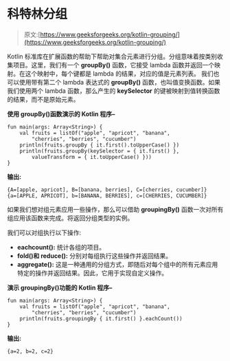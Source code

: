 # 科特林分组

> 原文:[https://www.geeksforgeeks.org/kotlin-grouping/](https://www.geeksforgeeks.org/kotlin-grouping/)

Kotlin 标准库在扩展函数的帮助下帮助对集合元素进行分组。分组意味着按类别收集项目。这里，我们有一个 **groupBy()** 函数，它接受 lambda 函数并返回一个映射。在这个映射中，每个键都是 lambda 的结果，对应的值是元素列表。
我们也可以使用带有第二个 lambda 表达式的 **groupBy()** 函数，也叫值变换函数。如果我们使用两个 lambda 函数，那么产生的 **keySelector** 的键被映射到值转换函数的结果，而不是原始元素。

**使用 groupBy()函数演示的 Kotlin 程序–**

```
fun main(args: Array<String>) {
    val fruits = listOf("apple", "apricot", "banana",
        "cherries", "berries", "cucumber")
    println(fruits.groupBy { it.first().toUpperCase() })
    println(fruits.groupBy(keySelector = { it.first() },
        valueTransform = { it.toUpperCase() }))
}
```

**输出:**

```
{A=[apple, apricot], B=[banana, berries], C=[cherries, cucumber]}
{a=[APPLE, APRICOT], b=[BANANA, BERRIES], c=[CHERRIES, CUCUMBER]}

```

如果我们想对组元素应用一些操作，那么可以借助 **groupingBy()** 函数一次对所有组应用该函数来完成。将返回分组类型的实例。

我们可以对组执行以下操作:

*   **eachcount():** 统计各组的项目。
*   **fold()和 reduce():** 分别对每组执行这些操作并返回结果。
*   **aggregate():** 这是一种通用的分组方式，即随后对每个组中的所有元素应用特定的操作并返回结果。因此，它用于实现自定义操作。

**演示 groupingBy()功能的 Kotlin 程序–**

```
fun main(args: Array<String>) {
    val fruits = listOf("apple", "apricot", "banana",
        "cherries", "berries", "cucumber")
    println(fruits.groupingBy { it.first() }.eachCount())
}
```

**输出:**

```
{a=2, b=2, c=2}

```